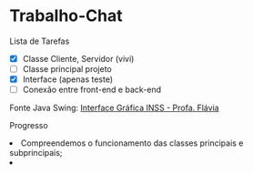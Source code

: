 # Trabalho-Chat

Lista de Tarefas

- [x] Classe Cliente, Servidor (vivi)
- [ ] Classe principal projeto
- [x] Interface (apenas teste)
- [ ] Conexão entre front-end e back-end

Fonte Java Swing: <a href="https://www.lncc.br/~rogerio/poo/04a%20-%20Programacao_GUI.pdf "> Interface Gráfica INSS - Profa. Flávia</a>

Progresso

<li>Compreendemos o funcionamento das classes principais e subprincipais;<li>
 
